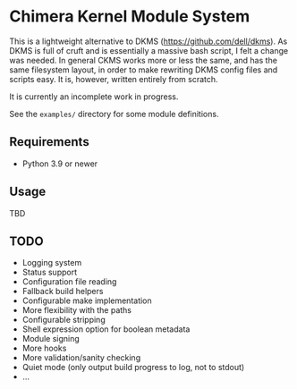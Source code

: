 # Chimera Kernel Module System

This is a lightweight alternative to DKMS (https://github.com/dell/dkms).
As DKMS is full of cruft and is essentially a massive bash script, I felt
a change was needed. In general CKMS works more or less the same, and has
the same filesystem layout, in order to make rewriting DKMS config files
and scripts easy. It is, however, written entirely from scratch.

It is currently an incomplete work in progress.

See the `examples/` directory for some module definitions.

## Requirements

* Python 3.9 or newer

## Usage

TBD

## TODO

* Logging system
* Status support
* Configuration file reading
* Fallback build helpers
* Configurable make implementation
* More flexibility with the paths
* Configurable stripping
* Shell expression option for boolean metadata
* Module signing
* More hooks
* More validation/sanity checking
* Quiet mode (only output build progress to log, not to stdout)
* ...

